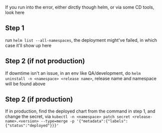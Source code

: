 If you run into the error, either dirctly though helm, or via some CD tools, look here

## Step 1
run `helm list --all-namespaces`, the deployment might've failed, in which case it'll show up here

## Step 2 (if not production)
If downtime isn't an issue, in an env like QA/development, do `helm uninstall -n <namespace> <release name>`, release name and namespace will be found above

## Step 2 (if production)
If in production, find the deployed chart from the command in step 1, and change the secret, via
`kubectl -n <namespace> patch secret <release-name>.<version> --type=merge -p '{"metadata":{"labels":{"status":"deployed"}}}'`
